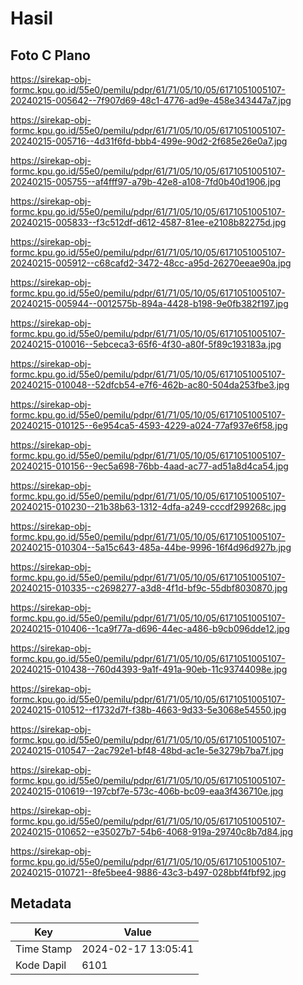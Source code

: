 # Hasil

## Foto C Plano

https://sirekap-obj-formc.kpu.go.id/55e0/pemilu/pdpr/61/71/05/10/05/6171051005107-20240215-005642--7f907d69-48c1-4776-ad9e-458e343447a7.jpg

https://sirekap-obj-formc.kpu.go.id/55e0/pemilu/pdpr/61/71/05/10/05/6171051005107-20240215-005716--4d31f6fd-bbb4-499e-90d2-2f685e26e0a7.jpg

https://sirekap-obj-formc.kpu.go.id/55e0/pemilu/pdpr/61/71/05/10/05/6171051005107-20240215-005755--af4fff97-a79b-42e8-a108-7fd0b40d1906.jpg

https://sirekap-obj-formc.kpu.go.id/55e0/pemilu/pdpr/61/71/05/10/05/6171051005107-20240215-005833--f3c512df-d612-4587-81ee-e2108b82275d.jpg

https://sirekap-obj-formc.kpu.go.id/55e0/pemilu/pdpr/61/71/05/10/05/6171051005107-20240215-005912--c68cafd2-3472-48cc-a95d-26270eeae90a.jpg

https://sirekap-obj-formc.kpu.go.id/55e0/pemilu/pdpr/61/71/05/10/05/6171051005107-20240215-005944--0012575b-894a-4428-b198-9e0fb382f197.jpg

https://sirekap-obj-formc.kpu.go.id/55e0/pemilu/pdpr/61/71/05/10/05/6171051005107-20240215-010016--5ebceca3-65f6-4f30-a80f-5f89c193183a.jpg

https://sirekap-obj-formc.kpu.go.id/55e0/pemilu/pdpr/61/71/05/10/05/6171051005107-20240215-010048--52dfcb54-e7f6-462b-ac80-504da253fbe3.jpg

https://sirekap-obj-formc.kpu.go.id/55e0/pemilu/pdpr/61/71/05/10/05/6171051005107-20240215-010125--6e954ca5-4593-4229-a024-77af937e6f58.jpg

https://sirekap-obj-formc.kpu.go.id/55e0/pemilu/pdpr/61/71/05/10/05/6171051005107-20240215-010156--9ec5a698-76bb-4aad-ac77-ad51a8d4ca54.jpg

https://sirekap-obj-formc.kpu.go.id/55e0/pemilu/pdpr/61/71/05/10/05/6171051005107-20240215-010230--21b38b63-1312-4dfa-a249-cccdf299268c.jpg

https://sirekap-obj-formc.kpu.go.id/55e0/pemilu/pdpr/61/71/05/10/05/6171051005107-20240215-010304--5a15c643-485a-44be-9996-16f4d96d927b.jpg

https://sirekap-obj-formc.kpu.go.id/55e0/pemilu/pdpr/61/71/05/10/05/6171051005107-20240215-010335--c2698277-a3d8-4f1d-bf9c-55dbf8030870.jpg

https://sirekap-obj-formc.kpu.go.id/55e0/pemilu/pdpr/61/71/05/10/05/6171051005107-20240215-010406--1ca9f77a-d696-44ec-a486-b9cb096dde12.jpg

https://sirekap-obj-formc.kpu.go.id/55e0/pemilu/pdpr/61/71/05/10/05/6171051005107-20240215-010438--760d4393-9a1f-491a-90eb-11c93744098e.jpg

https://sirekap-obj-formc.kpu.go.id/55e0/pemilu/pdpr/61/71/05/10/05/6171051005107-20240215-010512--f1732d7f-f38b-4663-9d33-5e3068e54550.jpg

https://sirekap-obj-formc.kpu.go.id/55e0/pemilu/pdpr/61/71/05/10/05/6171051005107-20240215-010547--2ac792e1-bf48-48bd-ac1e-5e3279b7ba7f.jpg

https://sirekap-obj-formc.kpu.go.id/55e0/pemilu/pdpr/61/71/05/10/05/6171051005107-20240215-010619--197cbf7e-573c-406b-bc09-eaa3f436710e.jpg

https://sirekap-obj-formc.kpu.go.id/55e0/pemilu/pdpr/61/71/05/10/05/6171051005107-20240215-010652--e35027b7-54b6-4068-919a-29740c8b7d84.jpg

https://sirekap-obj-formc.kpu.go.id/55e0/pemilu/pdpr/61/71/05/10/05/6171051005107-20240215-010721--8fe5bee4-9886-43c3-b497-028bbf4fbf92.jpg


## Metadata

| Key        | Value               |
| ---------- | ------------------- |
| Time Stamp | 2024-02-17 13:05:41 |
| Kode Dapil | 6101                |



